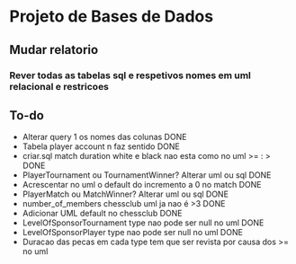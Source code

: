 # Projeto de Bases de Dados

## Mudar relatorio

### Rever todas as tabelas sql e respetivos nomes em uml relacional e restricoes

## To-do
* Alterar query 1 os nomes das colunas DONE
* Tabela player account n faz sentido DONE
* criar.sql match duration white e black nao esta como no uml >= : > DONE
* PlayerTournament ou TournamentWinner? Alterar uml ou sql DONE
* Acrescentar no uml o default do incremento a 0 no match DONE
* PlayerMatch ou MatchWinner? Alterar uml ou sql DONE
* number_of_members chessclub uml ja nao é >3 DONE
* Adicionar UML default no chessclub DONE
* LevelOfSponsorTournament type nao pode ser null no uml DONE
* LevelOfSponsorPlayer type nao pode ser null no uml DONE
* Duracao das pecas em cada type tem que ser revista por causa dos >= no uml 
